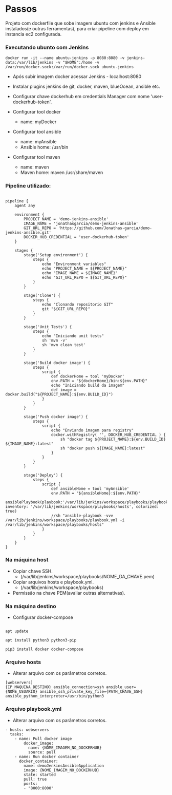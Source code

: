 
# Passos

Projeto com dockerfile que sobe imagem ubuntu com jenkins e Ansible instalados(e outras ferramentas), para criar pipeline com deploy em instancia ec2 configurada.

### Executando ubunto com Jenkins
 
```
docker run -it --name ubuntu-jenkins -p 8080:8080 -v jenkins-data:/var/lib/jenkins -v "$HOME":/home -v /var/run/docker.sock:/var/run/docker.sock ubuntu-jenkins
```

- Após subir imagem docker acessar Jenkins - localhost:8080  

- Instalar plugins jenkins de git, docker, maven, blueOcean, ansible etc.

- Configurar chave dockerhub em credentials Manager com nome 'user-dockerhub-token'.
  
- Configurar tool docker 
	- name: myDocker

- Configurar tool ansible
	- name: myAnsible
	- Ansible home: /usr/bin
	
- Configurar tool maven 
	- name: maven
	- Maven home: maven /usr/share/maven

  

### Pipeline utilizado:

```

pipeline {
	agent any
	
	environment {
		PROJECT_NAME = 'demo-jenkins-ansible'
		IMAGE_NAME = 'jonathasgarcia/demo-jenkins-ansible'
		GIT_URL_REPO = 'https://github.com/Jonathas-garcia/demo-jenkins-ansible.git'
		DOCKER_HUB_CREDENTIAL = 'user-dockerhub-token'
	}

	stages {
		stage('Setup environment') {
			steps {
				echo "Environment variables"
				echo "PROJECT_NAME = ${PROJECT_NAME}"
				echo "IMAGE_NAME = ${IMAGE_NAME}"
				echo "GIT_URL_REPO = ${GIT_URL_REPO}"
			}
		}
		
		stage('Clone') {
			steps {
				echo "Clonando repositorio GIT"
				git "${GIT_URL_REPO}"
			}
		}

		stage('Unit Tests') {
			steps {
				echo "Iniciando unit tests"
				sh 'mvn -v'
				sh 'mvn clean test'
			}
		}

		stage('Build docker image') {
			steps {
				script {
					def dockerHome = tool 'myDocker'
					env.PATH = "${dockerHome}/bin:${env.PATH}"
					echo "Iniciando build da imagem"
					def image = docker.build("${PROJECT_NAME}:${env.BUILD_ID}")
				}
			}
		}

		stage('Push docker image') {
			steps {
				script {
					echo "Enviando imagem para registry"
					docker.withRegistry( '', DOCKER_HUB_CREDENTIAL ) {
						sh "docker tag ${PROJECT_NAME}:${env.BUILD_ID} ${IMAGE_NAME}:latest"
						sh "docker push ${IMAGE_NAME}:latest"
					}
				}
			}
		}
		
		stage('Deploy') {
			steps {
				script {
					def ansibleHome = tool 'myAnsible'
					env.PATH = "${ansibleHome}:${env.PATH}"
					ansiblePlaybook(playbook:'/var/lib/jenkins/workspace/playbooks/playbook.yml', inventory: '/var/lib/jenkins/workspace/playbooks/hosts', colorized: true)
					//sh "ansible-playbook -vvv /var/lib/jenkins/workspace/playbooks/playbook.yml -i /var/lib/jenkins/workspace/playbooks/hosts"
				}
			}
		}
	}
}

```

  

### Na máquina host 

- Copiar chave SSH. 
	- (/var/lib/jenkins/workspace/playbooks/NOME_DA_CHAVE.pem)
- Copiar arquivos hosts e playbook.yml. 
	- (/var/lib/jenkins/workspace/playbooks)
- Permissão na chave PEM(avaliar outras alternativas).



  
  

### Na máquina destino  

- Configurar docker-compose 

```

apt update

apt install python3 python3-pip

pip3 install docker docker-compose

```

### Arquivo hosts
- Alterar arquivo com os parâmetros corretos.
```
[webservers]
{IP_MAQUINA_DESTINO} ansible_connection=ssh ansible_user={NOME_USUARIO} ansible_ssh_private_key_file={PATH_CHAVE_SSH} ansible_python_interpreter=/usr/bin/python3
```

  ### Arquivo playbook.yml
  - Alterar arquivo com os parâmetros corretos.
  
  ```
  - hosts: webservers
	tasks:
	  - name: Pull docker image
		  docker_image:
			name: {NOME_IMAGEM_NO_DOCKERHUB}
			source: pull  
	  - name: Run docker container
		docker_container:
		  name: demoJenkinsAnsibleApplication
		  image: {NOME_IMAGEM_NO_DOCKERHUB}
		  state: started
		  pull: true
		  ports:
		  - "8000:8000"
  ```
  

